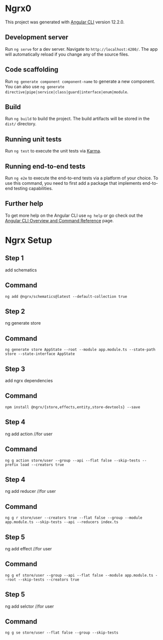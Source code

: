 # Ngrx0

This project was generated with [Angular CLI](https://github.com/angular/angular-cli) version 12.2.0.

## Development server

Run `ng serve` for a dev server. Navigate to `http://localhost:4200/`. The app will automatically reload if you change any of the source files.

## Code scaffolding

Run `ng generate component component-name` to generate a new component. You can also use `ng generate directive|pipe|service|class|guard|interface|enum|module`.

## Build

Run `ng build` to build the project. The build artifacts will be stored in the `dist/` directory.

## Running unit tests

Run `ng test` to execute the unit tests via [Karma](https://karma-runner.github.io).

## Running end-to-end tests

Run `ng e2e` to execute the end-to-end tests via a platform of your choice. To use this command, you need to first add a package that implements end-to-end testing capabilities.

## Further help

To get more help on the Angular CLI use `ng help` or go check out the [Angular CLI Overview and Command Reference](https://angular.io/cli) page.

# Ngrx Setup

## Step 1
add schematics
## Command
```
ng add @ngrx/schematics@latest --default-collection true
```

## Step 2
ng generate store
## Command
```
ng generate store AppState --root --module app.module.ts --state-path store --state-interface AppState
```

## Step 3
add ngrx dependencies
## Command
```
npm install @ngrx/{store,effects,entity,store-devtools} --save
```

## Step 4
ng add action //for user
## Command
```
ng g action store/user --group --api --flat false --skip-tests --prefix load --creators true
```

## Step 4
ng add reducer //for user
## Command
```
ng g r store/user --creators true --flat false --group --module app.module.ts --skip-tests --api --reducers index.ts
```

## Step 5
ng add effect //for user
## Command
```
ng g ef store/user --group --api --flat false --module app.module.ts --root --skip-tests --creators true
```

## Step 5
ng add selctor //for user
## Command
```
ng g se store/user --flat false --group --skip-tests
```